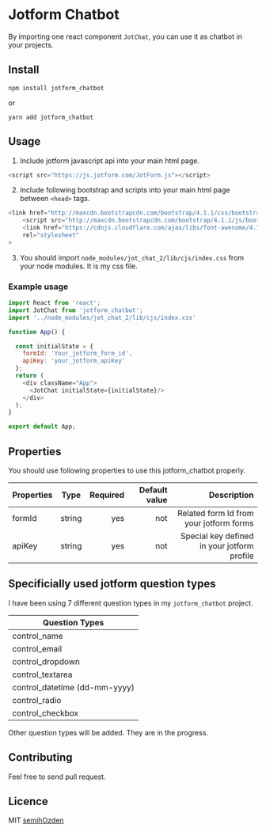 # Jotform Chatbot

By importing one react component `JotChat`, you can use it as chatbot in your projects.

## Install

`npm install jotform_chatbot`

or

` yarn add jotform_chatbot `

## Usage

1.  Include jotform javascript api into your main html page.
``` javascript
<script src="https://js.jotform.com/JotForm.js"></script>
 ```
2.  Include following bootstrap and scripts into your main html page between `<head>` tags.

``` javascript
<link href="http://maxcdn.bootstrapcdn.com/bootstrap/4.1.1/css/bootstrap.min.css" rel="stylesheet">
    <script src="http://maxcdn.bootstrapcdn.com/bootstrap/4.1.1/js/bootstrap.min.js"></script>
    <link href="https://cdnjs.cloudflare.com/ajax/libs/font-awesome/4.7.0/css/font-awesome.css" type="text/css"
    rel="stylesheet"
>
```

3.  You should import ` node_modules/jot_chat_2/lib/cjs/index.css ` from your node modules. It is my css file.

### Example usage
``` javascript
import React from 'react';
import JotChat from 'jotform_chatbot';
import '../node_modules/jot_chat_2/lib/cjs/index.css'

function App() {

  const initialState = {
    formId: 'Your_jotform_form_id',
    apiKey: 'your_jotform_apiKey'
  };
  return (
    <div className="App">
      <JotChat initialState={initialState}/>
    </div>
  );
}

export default App;

```
## Properties

You should use following properties to use this jotform_chatbot properly.

| Properties        | Type           | Required  | Default value | Description |
| -------------     |:-------------: | -----:    | -----:        | ---------------------------------------------:
| formId            | string         |   yes     |   not         | Related form Id from your jotform forms|
| apiKey            | string         |   yes     |   not         | Special key defined in your jotform profile |

## Specificially used jotform question types

I have been using 7 different question types in my `jotform_chatbot` project.


| Question Types        |
| -------------     |
| control_name |
| control_email |
| control_dropdown |
| control_textarea |
| control_datetime (dd-mm-yyyy) |
| control_radio |
| control_checkbox           |

Other question types will be added. They are in the progress.

## Contributing
Feel free to send pull request.

## Licence

MIT [semihOzden](https://github.com/SemihOzden)
